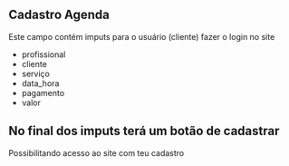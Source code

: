  ## Cadastro Agenda
 Este campo contém imputs para o usuário (cliente) fazer o login  no site 

- profissional
- cliente
- serviço
- data_hora
- pagamento
- valor


## No final dos imputs terá um botão de cadastrar
Possibilitando acesso ao site com teu cadastro